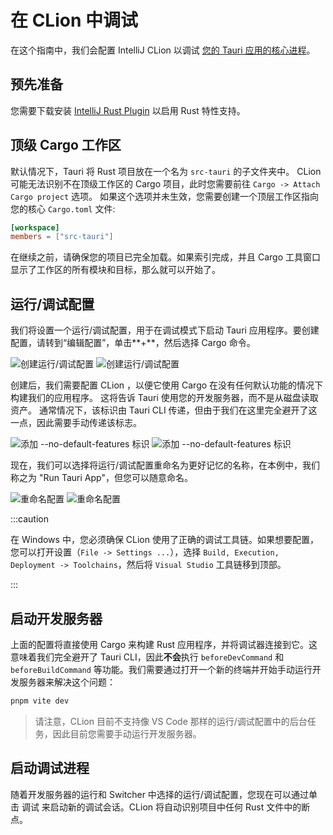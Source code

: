 # 在 CLion 中调试

在这个指南中，我们会配置 IntelliJ CLion 以调试 [您的 Tauri 应用的核心进程][Core Process of your Tauri app]。

## 预先准备

您需要下载安装 [IntelliJ Rust Plugin][] 以启用 Rust 特性支持。

## 顶级 Cargo 工作区

默认情况下，Tauri 将 Rust 项目放在一个名为 `src-tauri` 的子文件夹中。
CLion 可能无法识别不在顶级工作区的 Cargo 项目，此时您需要前往 `Cargo -> Attach Cargo project` 选项。
如果这个选项并未生效，您需要创建一个顶层工作区指向您的核心 `Cargo.toml` 文件:

```toml title=Cargo.toml
[workspace]
members = ["src-tauri"]
```

在继续之前，请确保您的项目已完全加载。如果索引完成，并且 Cargo 工具窗口显示了工作区的所有模块和目标，那么就可以开始了。

## 运行/调试配置

我们将设置一个运行/调试配置，用于在调试模式下启动 Tauri 应用程序。要创建配置，请转到“编辑配置”，单击**+**，然后选择 Cargo 命令。

![创建运行/调试配置](/img/guides/debugging/clion/add-cargo-config-light.png#gh-light-mode-only) ![创建运行/调试配置](/img/guides/debugging/clion/add-cargo-config-dark.png#gh-dark-mode-only)

创建后，我们需要配置 CLion ，以便它使用 Cargo 在没有任何默认功能的情况下构建我们的应用程序。
这将告诉 Tauri 使用您的开发服务器，而不是从磁盘读取资产。
通常情况下，该标识由 Tauri CLI 传递，但由于我们在这里完全避开了这一点，因此需要手动传递该标志。

![添加 <code>--no-default-features</code> 标识](/img/guides/debugging/clion/set-no-default-features-light.png#gh-light-mode-only) ![添加 <code>--no-default-features</code> 标识](/img/guides/debugging/clion/set-no-default-features-dark.png#gh-dark-mode-only)

现在，我们可以选择将运行/调试配置重命名为更好记忆的名称，在本例中，我们称之为 "Run Tauri App"，但您可以随意命名。

![重命名配置](/img/guides/debugging/clion/rename-configuration-light.png#gh-light-mode-only) ![重命名配置](/img/guides/debugging/clion/rename-configuration-dark.png#gh-dark-mode-only)

:::caution

在 Windows 中，您必须确保 CLion 使用了正确的调试工具链。如果想要配置，您可以打开设置（`File -> Settings ...`），选择 `Build, Execution, Deployment -> Toolchains`，然后将 `Visual Studio` 工具链移到顶部。

:::

## 启动开发服务器

上面的配置将直接使用 Cargo 来构建 Rust 应用程序，并将调试器连接到它。这意味着我们完全避开了 Tauri CLI，因此**不会**执行 `beforeDevCommand` 和 `beforeBuildCommand` 等功能。我们需要通过打开一个新的终端并开始手动运行开发服务器来解决这个问题：

```sh
pnpm vite dev
```

> 请注意，CLion 目前不支持像 VS Code 那样的运行/调试配置中的后台任务，因此目前您需要手动运行开发服务器。

## 启动调试进程

随着开发服务器的运行和 Switcher 中选择的运行/调试配置，您现在可以通过单击 调试 来启动新的调试会话。CLion 将自动识别项目中任何 Rust 文件中的断点。

[Core Process of your Tauri app]: ../../references/architecture/process-model.md#the-core-process
[IntelliJ Rust Plugin]: https://plugins.jetbrains.com/plugin/8182-rust/docs
